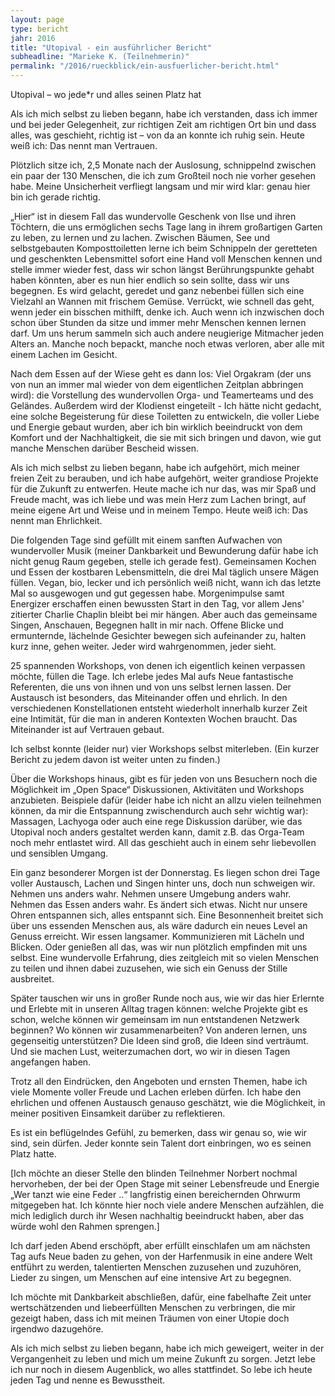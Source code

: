 ```yaml
---
layout: page
type: bericht
jahr: 2016
title: "Utopival - ein ausführlicher Bericht"
subheadline: "Marieke K. (Teilnehmerin)"
permalink: "/2016/rueckblick/ein-ausfuerlicher-bericht.html"
---
```

Utopival – wo jede*r und alles seinen Platz hat

Als ich mich selbst zu lieben begann,
habe ich verstanden, dass ich immer und bei jeder Gelegenheit,
zur richtigen Zeit am richtigen Ort bin und dass alles, was geschieht, richtig ist –
von da an konnte ich ruhig sein.
Heute weiß ich: Das nennt man Vertrauen.

Plötzlich sitze ich, 2,5 Monate nach der Auslosung, schnippelnd zwischen ein paar der 130 Menschen, die ich zum Großteil noch nie vorher gesehen habe. Meine Unsicherheit verfliegt langsam und mir wird klar: genau hier bin ich gerade richtig.

„Hier“ ist in diesem Fall das wundervolle Geschenk von Ilse und ihren Töchtern, die uns ermöglichen sechs Tage lang in ihrem großartigen Garten zu leben, zu lernen und zu lachen. Zwischen Bäumen, See und selbstgebauten Komposttoiletten lerne ich beim Schnippeln der geretteten und geschenkten Lebensmittel sofort eine Hand voll Menschen kennen und stelle immer wieder fest, dass wir schon längst Berührungspunkte gehabt haben könnten, aber es nun hier endlich so sein sollte, dass wir uns begegnen.
Es wird gelacht, geredet und ganz nebenbei füllen sich eine Vielzahl an Wannen mit frischem Gemüse. Verrückt, wie schnell das geht, wenn jeder ein bisschen mithilft, denke ich. Auch wenn ich inzwischen doch schon über Stunden da sitze und immer mehr Menschen kennen lernen darf. Um uns herum sammeln sich auch andere neugierige Mitmacher jeden Alters an. Manche noch bepackt, manche noch etwas verloren, aber alle mit einem Lachen im Gesicht.

Nach dem Essen auf der Wiese geht es dann los: Viel Orgakram (der uns von nun an immer mal wieder von dem eigentlichen Zeitplan abbringen wird): die Vorstellung des wundervollen Orga- und Teamerteams und des Geländes. Außerdem wird der Klodienst eingeteilt - Ich hätte nicht gedacht, eine solche Begeisterung für diese Toiletten zu entwickeln, die voller Liebe und Energie gebaut wurden, aber ich bin wirklich beeindruckt von dem Komfort und der Nachhaltigkeit, die sie mit sich bringen und davon, wie gut manche Menschen darüber Bescheid wissen.

Als ich mich selbst zu lieben begann,
habe ich aufgehört, mich meiner freien Zeit zu berauben,
und ich habe aufgehört, weiter grandiose Projekte für die Zukunft zu entwerfen.
Heute mache ich nur das, was mir Spaß und Freude macht,
was ich liebe und was mein Herz zum Lachen bringt,
auf meine eigene Art und Weise und in meinem Tempo.
Heute weiß ich: Das nennt man Ehrlichkeit.

Die folgenden Tage sind gefüllt mit einem sanften Aufwachen von wundervoller Musik (meiner Dankbarkeit und Bewunderung dafür habe ich nicht genug Raum gegeben, stelle ich gerade fest). Gemeinsamen Kochen und Essen der kostbaren Lebensmitteln, die drei Mal täglich unsere Mägen füllen. Vegan, bio, lecker und ich persönlich weiß nicht, wann ich das letzte Mal so ausgewogen und gut gegessen habe.
Morgenimpulse samt Energizer erschaffen einen bewussten Start in den Tag, vor allem Jens' zitierter Charlie Chaplin bleibt bei mir hängen. Aber auch das gemeinsame Singen, Anschauen, Begegnen hallt in mir nach. Offene Blicke und ermunternde, lächelnde Gesichter bewegen sich aufeinander zu, halten kurz inne, gehen weiter. Jeder wird wahrgenommen, jeder sieht.

25 spannenden Workshops, von denen ich eigentlich keinen verpassen möchte, füllen die Tage. Ich erlebe jedes Mal aufs Neue fantastische Referenten, die uns von ihnen und von uns selbst lernen lassen. Der Austausch ist besonders, das Miteinander offen und ehrlich. In den verschiedenen Konstellationen entsteht wiederholt innerhalb kurzer Zeit eine Intimität, für die man in anderen Kontexten Wochen braucht. Das Miteinander ist auf Vertrauen gebaut.

Ich selbst konnte (leider nur) vier Workshops selbst miterleben. (Ein kurzer Bericht zu jedem davon ist weiter unten zu finden.)

Über die Workshops hinaus, gibt es für jeden von uns Besuchern noch die Möglichkeit im „Open Space“ Diskussionen, Aktivitäten und Workshops anzubieten. Beispiele dafür (leider habe ich nicht an allzu vielen teilnehmen können, da mir die Entspannung zwischendurch auch sehr wichtig war): Massagen, Lachyoga oder auch eine rege Diskussion darüber, wie das Utopival noch anders gestaltet werden kann, damit z.B. das Orga-Team noch mehr entlastet wird. All das geschieht auch in einem sehr liebevollen und sensiblen Umgang.

Ein ganz besonderer Morgen ist der Donnerstag. Es liegen schon drei Tage voller Austausch, Lachen und Singen hinter uns, doch nun schweigen wir. Nehmen uns anders wahr. Nehmen unsere Umgebung anders wahr. Nehmen das Essen anders wahr. Es ändert sich etwas. Nicht nur unsere Ohren entspannen sich, alles entspannt sich. Eine Besonnenheit breitet sich über uns essenden Menschen aus, als wäre dadurch ein neues Level an Genuss erreicht. Wir essen langsamer. Kommunizieren mit Lächeln und Blicken. Oder genießen all das, was wir nun plötzlich empfinden mit uns selbst. Eine wundervolle Erfahrung, dies zeitgleich mit so vielen Menschen zu teilen und ihnen dabei zuzusehen, wie sich ein Genuss der Stille ausbreitet.

Später tauschen wir uns in großer Runde noch aus, wie wir das hier Erlernte und Erlebte mit in unseren Alltag tragen können: welche Projekte gibt es schon, welche können wir gemeinsam im nun entstandenen Netzwerk beginnen? Wo können wir zusammenarbeiten? Von anderen lernen, uns gegenseitig unterstützen? Die Ideen sind groß, die Ideen sind verträumt. Und sie machen Lust, weiterzumachen dort, wo wir in diesen Tagen angefangen haben.

Trotz all den Eindrücken, den Angeboten und ernsten Themen, habe ich viele Momente voller Freude und Lachen erleben dürfen. Ich habe den ehrlichen und offenen Austausch genauso geschätzt, wie die Möglichkeit, in meiner positiven Einsamkeit darüber zu reflektieren.

Es ist ein beflügelndes Gefühl, zu bemerken, dass wir genau so, wie wir sind, sein dürfen. Jeder konnte sein Talent dort einbringen, wo es seinen Platz hatte.

[Ich möchte an dieser Stelle den blinden Teilnehmer Norbert nochmal hervorheben, der bei der Open Stage mit seiner Lebensfreude und Energie „Wer tanzt wie eine Feder ..“ langfristig einen bereichernden Ohrwurm mitgegeben hat. Ich könnte hier noch viele andere Menschen aufzählen, die mich lediglich durch ihr Wesen nachhaltig beeindruckt haben, aber das würde wohl den Rahmen sprengen.]

Ich darf jeden Abend erschöpft, aber erfüllt einschlafen um am nächsten Tag aufs Neue baden zu gehen, von der Harfenmusik in eine andere Welt entführt zu werden, talentierten Menschen zuzusehen und zuzuhören, Lieder zu singen, um Menschen auf eine intensive Art zu begegnen.

Ich möchte mit Dankbarkeit abschließen, dafür, eine fabelhafte Zeit unter wertschätzenden und liebeerfüllten Menschen zu verbringen, die mir gezeigt haben, dass ich mit meinen Träumen von einer Utopie doch irgendwo dazugehöre.

Als ich mich selbst zu lieben begann,
habe ich mich geweigert, weiter in der Vergangenheit zu leben
und mich um meine Zukunft zu sorgen.
Jetzt lebe ich nur noch in diesem Augenblick, wo alles stattfindet.
So lebe ich heute jeden Tag und nenne es Bewusstheit.
